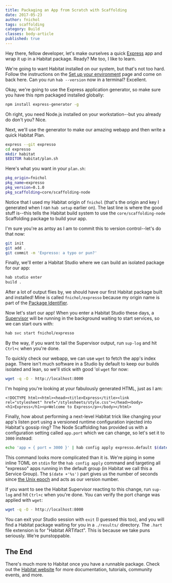 ```yaml
---
title: Packaging an App from Scratch with Scaffolding
date: 2017-05-23
author: fnichol
tags: scaffolding
category: Build
classes: body-article
published: true
---
```


Hey there, fellow developer, let's make ourselves a quick [Express](https://expressjs.com/) app and wrap it up in a Habitat package. Ready? Me too, I like to learn.

We're going to want Habitat installed on our system, but that's not too hard. Follow the instructions on the [Set up your environment](https://www.habitat.sh/tutorials/getting-started/mac/setup-environment/) page and come on back here. Can you run `hab --version` now in a terminal? Excellent.

Okay, we're going to use the Express application generator, so make sure you have this npm packaged installed globally:

~~~sh
npm install express-generator -g
~~~

Oh right, you need Node.js installed on your workstation--but you already do don't you? Nice.

Next, we'll use the generator to make our amazing webapp and then write a quick Habitat Plan.

~~~sh
express --git expresso
cd expresso
mkdir habitat
$EDITOR habitat/plan.sh
~~~

Here's what you want in your `plan.sh`:

~~~sh
pkg_origin=fnichol
pkg_name=expresso
pkg_version=0.1.0
pkg_scaffolding=core/scaffolding-node
~~~

Notice that I used my Habitat origin of `fnichol` (that's the origin and key I generated when I ran `hab setup` earlier on). The last line is where the good stuff is--this tells the Habitat build system to use the `core/scaffolding-node` Scaffolding package to build your app.

I'm sure you're as antsy as I am to commit this to version control--let's do that now:

~~~sh
git init
git add .
git commit -m 'Expresso: a typo or pun?'
~~~

Finally, we'll enter a Habitat Studio where we can build an isolated package for our app:

~~~sh
hab studio enter
build .
~~~

After a lot of output flies by, we should have our first Habitat package built and installed! Mine is called `fnichol/expresso` because my origin name is part of the [Package Identifier](https://www.habitat.sh/docs/concepts-packages/).

Now let's start our app! When you enter a Habitat Studio these days, a [Supervisor](https://www.habitat.sh/docs/concepts-supervisor/) will be running in the background waiting to start services, so we can start ours with:

~~~sh
hab svc start fnichol/expresso
~~~

By the way, if you want to tail the Supervisor output, run `sup-log` and hit `Ctrl+c` when you're done.

To quickly check our webapp, we can use `wget` to fetch the app's index page. There isn't much software in a Studio by default to keep our builds isolated and lean, so we'll stick with good 'ol `wget` for now:

~~~sh
wget -q -O - http://localhost:8000
~~~

I'm hoping you're looking at your fabulously generated HTML, just as I am:

~~~
<!DOCTYPE html><html><head><title>Express</title><link rel="stylesheet" href="/stylesheets/style.css"></head><body><h1>Express</h1><p>Welcome to Express</p></body></html>
~~~

Finally, how about performing a next-level Habitat trick like changing your app's listen port using a versioned runtime configuration injected into Habitat's gossip ring? The Node Scaffolding has provided us with a configuration setting called `app.port` which we can change, so let's set it to `3000` instead:

~~~sh
echo 'app = { port = 3000 }' | hab config apply expresso.default $(date +'%s')
~~~

This command looks more complicated than it is. We're piping in some inline TOML on `stdin` for the `hab config apply` command and targeting all "expresso" apps running in the default group (in Habitat we call this a Service Group). The `$(date +'%s')` part gives us the number of seconds since [the Unix epoch](https://www.epochconverter.com/clock) and acts as our version number.

If you want to see the Habitat Supervisor reacting to this change, run `sup-log` and hit `Ctrl+c` when you're done. You can verify the port change was applied with `wget`:

~~~sh
wget -q -O - http://localhost:8000
~~~

You can exit your Studio session with `exit` (I guessed this too), and you will find a Habitat package waiting for you in a `./results/` directory. The `.hart` file extension is for "Habitat ARTifact". This is because we take puns seriously. We're punstoppable.


## The End

There's much more to Habitat once you have a runnable package. Check out the [Habitat website](https://www.habitat.sh/) for more documentation, tutorials, community events, and more.
